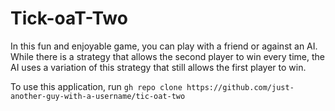 # Tick-oaT-Two

In this fun and enjoyable game, you can play with a friend or against an AI. 
While there is a strategy that allows the second player to win every time, the AI uses a variation of this strategy that still allows the first player to win.

To use this application, run
```gh repo clone https://github.com/just-another-guy-with-a-username/tic-oat-two```

